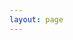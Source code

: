```yaml
---
layout: page
---
```


<script setup lang="ts">
import Home from './.vitepress/theme/components/Home.vue';
</script>

<Home />
